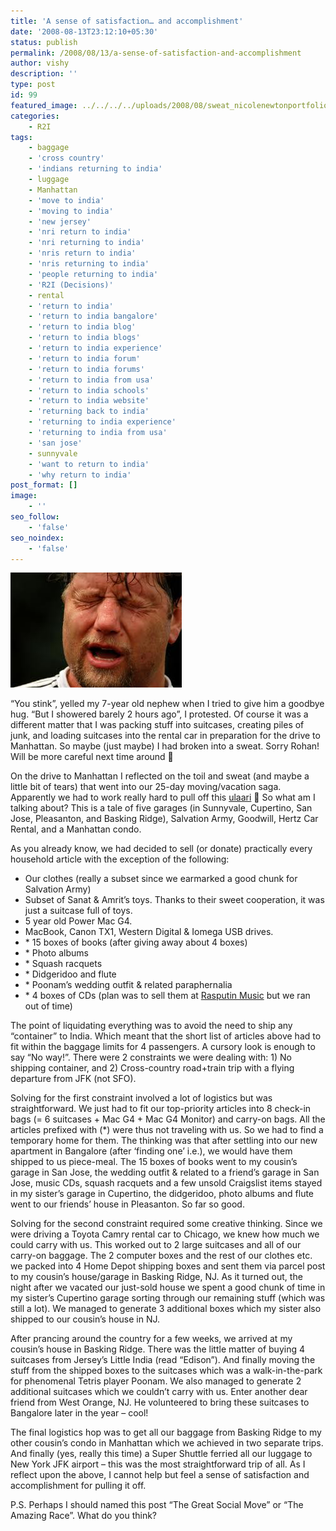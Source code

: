 ```yaml
---
title: 'A sense of satisfaction… and accomplishment'
date: '2008-08-13T23:12:10+05:30'
status: publish
permalink: /2008/08/13/a-sense-of-satisfaction-and-accomplishment
author: vishy
description: ''
type: post
id: 99
featured_image: ../../../../uploads/2008/08/sweat_nicolenewtonportfolio_com.jpeg
categories: 
    - R2I
tags:
    - baggage
    - 'cross country'
    - 'indians returning to india'
    - luggage
    - Manhattan
    - 'move to india'
    - 'moving to india'
    - 'new jersey'
    - 'nri return to india'
    - 'nri returning to india'
    - 'nris return to india'
    - 'nris returning to india'
    - 'people returning to india'
    - 'R2I (Decisions)'
    - rental
    - 'return to india'
    - 'return to india bangalore'
    - 'return to india blog'
    - 'return to india blogs'
    - 'return to india experience'
    - 'return to india forum'
    - 'return to india forums'
    - 'return to india from usa'
    - 'return to india schools'
    - 'return to india website'
    - 'returning back to india'
    - 'returning to india experience'
    - 'returning to india from usa'
    - 'san jose'
    - sunnyvale
    - 'want to return to india'
    - 'why return to india'
post_format: []
image:
    - ''
seo_follow:
    - 'false'
seo_noindex:
    - 'false'
---
```

![](../../../../uploads/2008/08/sweat_nicolenewtonportfolio_com.jpeg)

“You stink”, yelled my 7-year old nephew when I tried to give him a goodbye hug. “But I showered barely 2 hours ago”, I protested. Of course it was a different matter that I was packing stuff into suitcases, creating piles of junk, and loading suitcases into the rental car in preparation for the drive to Manhattan. So maybe (just maybe) I had broken into a sweat. Sorry Rohan! Will be more careful next time around 🙂

On the drive to Manhattan I reflected on the toil and sweat (and maybe a little bit of tears) that went into our 25-day moving/vacation saga. Apparently we had to work really hard to pull off this [ulaari](https://www.ulaar.com/2008/07/14/if-this-is-not-ulaari-then-i-dont-know-what-is/) 🙂 So what am I talking about? This is a tale of five garages (in Sunnyvale, Cupertino, San Jose, Pleasanton, and Basking Ridge), Salvation Army, Goodwill, Hertz Car Rental, and a Manhattan condo.

As you already know, we had decided to sell (or donate) practically every household article with the exception of the following:

- Our clothes (really a subset since we earmarked a good chunk for Salvation Army)
- Subset of Sanat &amp; Amrit’s toys. Thanks to their sweet cooperation, it was just a suitcase full of toys.
- 5 year old Power Mac G4.
- MacBook, Canon TX1, Western Digital &amp; Iomega USB drives.
- \* 15 boxes of books (after giving away about 4 boxes)
- \* Photo albums
- \* Squash racquets
- \* Didgeridoo and flute
- \* Poonam’s wedding outfit &amp; related paraphernalia
- \* 4 boxes of CDs (plan was to sell them at [Rasputin Music](http://www.rasputinmusic.com/) but we ran out of time)

The point of liquidating everything was to avoid the need to ship any “container” to India. Which meant that the short list of articles above had to fit within the baggage limits for 4 passengers. A cursory look is enough to say “No way!”. There were 2 constraints we were dealing with: 1) No shipping container, and 2) Cross-country road+train trip with a flying departure from JFK (not SFO).

Solving for the first constraint involved a lot of logistics but was straightforward. We just had to fit our top-priority articles into 8 check-in bags (= 6 suitcases + Mac G4 + Mac G4 Monitor) and carry-on bags. All the articles prefixed with (\*) were thus not traveling with us. So we had to find a temporary home for them. The thinking was that after settling into our new apartment in Bangalore (after ‘finding one’ i.e.), we would have them shipped to us piece-meal. The 15 boxes of books went to my cousin’s garage in San Jose, the wedding outfit &amp; related to a friend’s garage in San Jose, music CDs, squash racquets and a few unsold Craigslist items stayed in my sister’s garage in Cupertino, the didgeridoo, photo albums and flute went to our friends’ house in Pleasanton. So far so good.

Solving for the second constraint required some creative thinking. Since we were driving a Toyota Camry rental car to Chicago, we knew how much we could carry with us. This worked out to 2 large suitcases and all of our carry-on baggage. The 2 computer boxes and the rest of our clothes etc. we packed into 4 Home Depot shipping boxes and sent them via parcel post to my cousin’s house/garage in Basking Ridge, NJ. As it turned out, the night after we vacated our just-sold house we spent a good chunk of time in my sister’s Cupertino garage sorting through our remaining stuff (which was still a lot). We managed to generate 3 additional boxes which my sister also shipped to our cousin’s house in NJ.

After prancing around the country for a few weeks, we arrived at my cousin’s house in Basking Ridge. There was the little matter of buying 4 suitcases from Jersey’s Little India (read “Edison”). And finally moving the stuff from the shipped boxes to the suitcases which was a walk-in-the-park for phenomenal Tetris player Poonam. We also managed to generate 2 additional suitcases which we couldn’t carry with us. Enter another dear friend from West Orange, NJ. He volunteered to bring these suitcases to Bangalore later in the year – cool!

The final logistics hop was to get all our baggage from Basking Ridge to my other cousin’s condo in Manhattan which we achieved in two separate trips. And finally (yes, really this time) a Super Shuttle ferried all our luggage to New York JFK airport – this was the most straightforward trip of all. As I reflect upon the above, I cannot help but feel a sense of satisfaction and accomplishment for pulling it off.

P.S. Perhaps I should named this post “The Great Social Move” or “The Amazing Race”. What do you think?

